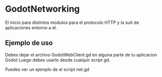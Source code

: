 # GodotNetworking
El inicio para distintos modulos para el protocolo HTTP y la suit de aplicaciones entorno a el.


## Ejemplo de uso

Debes dejar el archivo GodotWebClient.gd en alguna parte de tu aplicacion Godot
Luego debes usarlo desde cualquir script gd.

Puedes ver un ejemplo de el script net.gd
 
